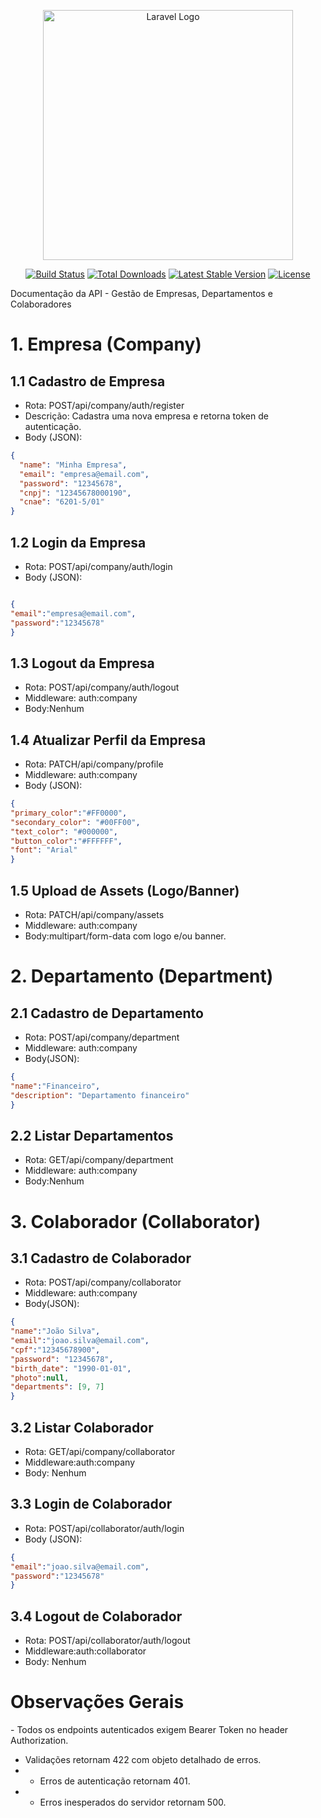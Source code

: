 <p align="center"><a href="https://laravel.com" target="_blank"><img src="https://raw.githubusercontent.com/laravel/art/master/logo-lockup/5%20SVG/2%20CMYK/1%20Full%20Color/laravel-logolockup-cmyk-red.svg" width="400" alt="Laravel Logo"></a></p>

<p align="center">
<a href="https://github.com/laravel/framework/actions"><img src="https://github.com/laravel/framework/workflows/tests/badge.svg" alt="Build Status"></a>
<a href="https://packagist.org/packages/laravel/framework"><img src="https://img.shields.io/packagist/dt/laravel/framework" alt="Total Downloads"></a>
<a href="https://packagist.org/packages/laravel/framework"><img src="https://img.shields.io/packagist/v/laravel/framework" alt="Latest Stable Version"></a>
<a href="https://packagist.org/packages/laravel/framework"><img src="https://img.shields.io/packagist/l/laravel/framework" alt="License"></a>
</p>

Documentação da API - Gestão de Empresas, Departamentos e Colaboradores

1\. Empresa (Company)
=====================

1.1 Cadastro de Empresa
-----------------------

- Rota: POST/api/company/auth/register
- Descrição: Cadastra uma nova empresa e retorna token de autenticação.
- Body (JSON):

```json
{
  "name": "Minha Empresa",
  "email": "empresa@email.com",
  "password": "12345678",
  "cnpj": "12345678000190",
  "cnae": "6201-5/01"
}
```

1.2 Login da Empresa
--------------------

- Rota: POST/api/company/auth/login
- Body (JSON):
```json

{ 
"email":"empresa@email.com", 
"password":"12345678"
}
```

1.3 Logout da Empresa
---------------------

- Rota: POST/api/company/auth/logout
- Middleware: auth:company
- Body:Nenhum

1.4 Atualizar Perfil da Empresa
-------------------------------

- Rota: PATCH/api/company/profile
- Middleware: auth:company
- Body (JSON):

```json
{ 
"primary_color":"#FF0000", 
"secondary_color": "#00FF00", 
"text_color": "#000000", 
"button_color":"#FFFFFF", 
"font": "Arial"
}
```

1.5 Upload de Assets (Logo/Banner)
----------------------------------

- Rota: PATCH/api/company/assets
- Middleware: auth:company
- Body:multipart/form-data com logo e/ou banner.

2\. Departamento (Department)
=============================

2.1 Cadastro de Departamento
----------------------------

- Rota: POST/api/company/department
- Middleware: auth:company
- Body(JSON):
```json
{ 
"name":"Financeiro", 
"description": "Departamento financeiro"
}
```


2.2 Listar Departamentos
------------------------

- Rota: GET/api/company/department
- Middleware: auth:company
- Body:Nenhum

3\. Colaborador (Collaborator)
==============================

3.1 Cadastro de Colaborador
---------------------------

- Rota: POST/api/company/collaborator
- Middleware: auth:company
- Body(JSON):
```json
{ 
"name":"João Silva", 
"email":"joao.silva@email.com", 
"cpf":"12345678900", 
"password": "12345678",
"birth_date": "1990-01-01", 
"photo":null, 
"departments": [9, 7]
}
```

3.2 Listar Colaborador
-------------------------

- Rota: GET/api/company/collaborator
- Middleware:auth:company
- Body: Nenhum

3.3 Login de Colaborador
------------------------

- Rota: POST/api/collaborator/auth/login
- Body (JSON):
```json
{ 
"email":"joao.silva@email.com", 
"password":"12345678"
}
```

3.4 Logout de Colaborador
-------------------------

- Rota: POST/api/collaborator/auth/logout
- Middleware:auth:collaborator
- Body: Nenhum


Observações Gerais
==================

\- Todos os endpoints autenticados exigem Bearer Token no header Authorization.
- Validações retornam 422 com objeto detalhado de erros.
- - Erros de autenticação retornam 401.
- - Erros inesperados do servidor retornam 500.
